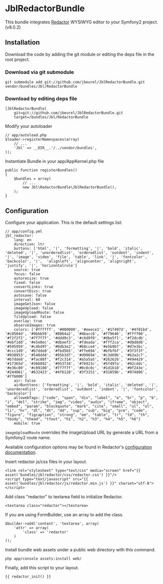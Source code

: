 # JblRedactorBundle

This bundle integrates [Redactor][] WYSIWYG editor to your Symfony2 project. (v8.0.2)

  [Redactor]: http://redactorjs.com

## Installation

Download the code by adding the git module or editing the deps file in the root project.

### Download via git submodule

    git submodule add git://github.com/jbeurel/JblRedactorBundle.git vendor/bundles/Jbl/RedactorBundle

### Download by editing deps file

    [JblRedactorBundle]
        git=git://github.com/jbeurel/JblRedactorBundle.git
        target=/bundles/Jbl/RedactorBundle

Modify your autoloader 

    // app/autoload.php
    $loader->registerNamespaces(array(
        // ...
        'Jbl' => __DIR__.'/../vendor/bundles',
    ));

Instantiate Bundle in your app/AppKernel.php file

    public function registerBundles()
    {
        $bundles = array(
            // ...
            new Jbl\RedactorBundle\JblRedactorBundle(),
        );
    }

## Configuration

Configure your application. This is the default settings list:

    // app/config.yml
    jbl_redactor:
    	lang: en
    	direction: ltr
    	buttons: ['html', '|', 'formatting', '|', 'bold', 'italic', 'deleted', '|', 'unorderedlist', 'orderedlist', 'outdent', 'indent', '|', 'image', 'video', 'file', 'table', 'link', '|', 'fontcolor', 'backcolor', '|',  'alignleft', 'aligncenter', 'alignright', 'justify', '|', 'horizontalrule']
    	source: true
    	focus: false
    	autoresize: true
    	fixed: false
    	convertLinks: true
    	convertDivs: true
    	autosave: false
    	interval: 60
    	imageGetJson: false
    	imageUpload: false
        imageUploadRoute: false
    	fileUpload: false
    	overlay: true
    	observeImages: true
    	colors: ['#ffffff', '#000000', '#eeece1', '#1f497d', '#4f81bd', '#c0504d', '#9bbb59', '#8064a2', '#4bacc6', '#f79646', '#ffff00', '#f2f2f2', '#7f7f7f', '#ddd9c3', '#c6d9f0', '#dbe5f1', '#f2dcdb', '#ebf1dd', '#e5e0ec', '#dbeef3', '#fdeada', '#fff2ca', '#d8d8d8', '#595959', '#c4bd97', '#8db3e2', '#b8cce4', '#e5b9b7', '#d7e3bc', '#ccc1d9', '#b7dde8', '#fbd5b5', '#ffe694', '#bfbfbf', '#3f3f3f', '#938953', '#548dd4', '#95b3d7', '#d99694', '#c3d69b', '#b2a2c7', '#b7dde8', '#fac08f', '#f2c314', '#a5a5a5', '#262626', '#494429', '#17365d', '#366092', '#953734', '#76923c', '#5f497a', '#92cddc', '#e36c09', '#c09100', '#7f7f7f', '#0c0c0c', '#1d1b10', '#0f243e', '#244061', '#632423', '#4f6128', '#3f3151', '#31859b', '#974806', '#7f6000'] 
    	air: false
    	airBunttons: ['formatting', '|', 'bold', 'italic', 'deleted', '|', 'unorderedlist', 'orderedlist', 'outdent', 'indent', '|', 'fontcolor', 'backcolor']
    	allowebTags: ["code", "span", "div", "label", "a", "br", "p", "b", "i", "del", "strike", "img", "video", "audio", "iframe", "object", "embed", "param", "blockquote", "mark", "cite", "small", "ul", "ol", "li", "hr", "dl", "dt", "dd", "sup", "sub", "big", "pre", "code", "figure", "figcaption", "strong", "em", "table", "tr", "td", "th", "tbody", "thead", "tfoot", "h1", "h2", "h3", "h4", "h5", "h6"]
    	mobile: true

`imageUploadRoute` overrides the imageUpload URL by generate a URL from a Symfony2 route name.

Available configuration options may be found in Redactor's [configuration documentation][].


[configuration documentation]: http://redactorjs.com/docs/settings

Insert redactor js/css files in your layout.

	<link rel="stylesheet" type="text/css" media="screen" href="{{ asset('bundles/jblredactor/css/redactor.css') }}"/>
	<script type="text/javascript" src="{{ asset('bundles/jblredactor/js/redactor.min.js') }}" charset="utf-8"></script>

Add class "redactor" to textarea field to initialize Redactor.

	<textarea class="redactor"></textarea>

If you are using FormBuilder, use an array to add the class.

	$builder->add('content', 'textarea', array(
        'attr' => array(
            'class' => 'redactor'
        )
    ));

Install bundle web assets under a public web directory with this command.

	php app/console assets:install web/

Finally, add this script to your layout.

	{{ redactor_init() }}